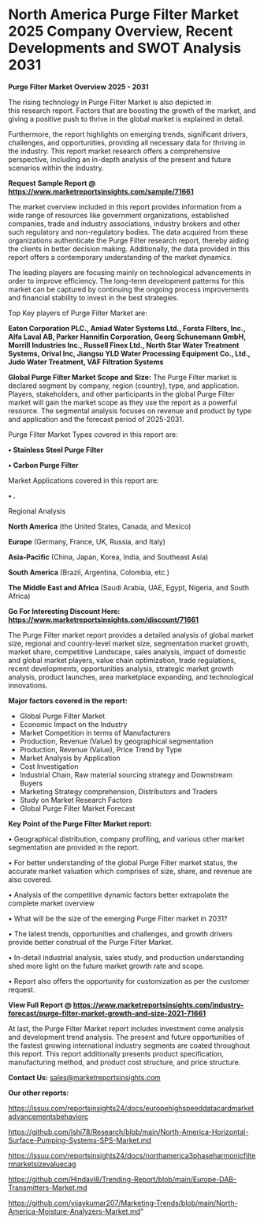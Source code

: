 # North America Purge Filter Market 2025 Company Overview, Recent Developments and SWOT Analysis 2031

<Strong> Purge Filter Market Overview 2025 - 2031</strong>

The rising technology in Purge Filter Market is also depicted in this research report. Factors that are boosting the growth of the market, and giving a positive push to thrive in the global market is explained in detail.

Furthermore, the report highlights on emerging trends, significant drivers, challenges, and opportunities, providing all necessary data for thriving in the industry. This report market research offers a comprehensive perspective, including an in-depth analysis of the present and future scenarios within the industry.

<strong>Request Sample Report @ <a href=https://www.marketreportsinsights.com/sample/71661>https://www.marketreportsinsights.com/sample/71661</a></strong>

The market overview included in this report provides information from a wide range of resources like government organizations, established companies, trade and industry associations, industry brokers and other such regulatory and non-regulatory bodies. The data acquired from these organizations authenticate the Purge Filter research report, thereby aiding the clients in better decision making. Additionally, the data provided in this report offers a contemporary understanding of the market dynamics.

The leading players are focusing mainly on technological advancements in order to improve efficiency. The long-term development patterns for this market can be captured by continuing the ongoing process improvements and financial stability to invest in the best strategies.

Top Key players of Purge Filter Market are:

<strong>Eaton Corporation PLC., Amiad Water Systems Ltd., Forsta Filters, Inc., Alfa Laval AB, Parker Hannifin Corporation, Georg Schunemann GmbH, Morrill Industries Inc., Russell Finex Ltd., North Star Water Treatment Systems, Orival Inc, Jiangsu YLD Water Processing Equipment Co., Ltd., Judo Water Treatment, VAF Filtration Systems</strong>

<strong><b>Global Purge Filter Market Scope and Size:</b></strong>
The Purge Filter market is declared segment by company, region (country), type, and application. Players, stakeholders, and other participants in the global Purge Filter market will gain the market scope as they use the report as a powerful resource. The segmental analysis focuses on revenue and product by type and application and the forecast period of 2025-2031.

Purge Filter Market Types covered in this report are:

<strong>• Stainless Steel Purge Filter

• Carbon Purge Filter</strong>

Market Applications covered in this report are:

<strong>• .</strong> 

Regional Analysis

<strong>North America</strong> (the United States, Canada, and Mexico)

<strong>Europe</strong> (Germany, France, UK, Russia, and Italy)

<strong>Asia-Pacific</strong> (China, Japan, Korea, India, and Southeast Asia)

<strong>South America</strong> (Brazil, Argentina, Colombia, etc.)

<strong>The Middle East and Africa</strong> (Saudi Arabia, UAE, Egypt, Nigeria, and South Africa)

<strong>Go For Interesting Discount Here: <a href=https://www.marketreportsinsights.com/discount/71661>https://www.marketreportsinsights.com/discount/71661</a></strong>

The Purge Filter market report provides a detailed analysis of global market size, regional and country-level market size, segmentation market growth, market share, competitive Landscape, sales analysis, impact of domestic and global market players, value chain optimization, trade regulations, recent developments, opportunities analysis, strategic market growth analysis, product launches, area marketplace expanding, and technological innovations.

<strong><b>Major factors covered in the report:</b></strong>
<ul>
  <li>Global Purge Filter Market </li>
  <li>Economic Impact on the Industry</li>
  <li>Market Competition in terms of Manufacturers</li>
  <li>Production, Revenue (Value) by geographical segmentation</li>
  <li>Production, Revenue (Value), Price Trend by Type</li>
  <li>Market Analysis by Application</li>
  <li>Cost Investigation</li>
  <li>Industrial Chain, Raw material sourcing strategy and Downstream Buyers</li>
  <li>Marketing Strategy comprehension, Distributors and Traders</li>
  <li>Study on Market Research Factors</li>
  <li>Global Purge Filter Market Forecast</li>
</ul>

<strong><b>Key Point of the Purge Filter Market report:</b></strong>

• Geographical distribution, company profiling, and various other market segmentation are provided in the report.

• For better understanding of the global Purge Filter market status, the accurate market valuation which comprises of size, share, and revenue are also covered.

• Analysis of the competitive dynamic factors better extrapolate the complete market overview

• What will be the size of the emerging Purge Filter market in 2031?

• The latest trends, opportunities and challenges, and growth drivers provide better construal of the Purge Filter Market.

• In-detail industrial analysis, sales study, and production understanding shed more light on the future market growth rate and scope.

• Report also offers the opportunity for customization as per the customer request.

<strong><b>View Full Report @ <a href=https://www.marketreportsinsights.com/industry-forecast/purge-filter-market-growth-and-size-2021-71661>https://www.marketreportsinsights.com/industry-forecast/purge-filter-market-growth-and-size-2021-71661</a></b></strong>


At last, the Purge Filter Market report includes investment come analysis and development trend analysis. The present and future opportunities of the fastest growing international industry segments are coated throughout this report. This report additionally presents product specification, manufacturing method, and product cost structure, and price structure.

<strong>Contact Us:</strong>
sales@marketreportsinsights.com

<strong>Our other reports:</strong>

<a href=https://issuu.com/reportsinsights24/docs/europehighspeeddatacardmarketadvancementsbehaviorc>https://issuu.com/reportsinsights24/docs/europehighspeeddatacardmarketadvancementsbehaviorc</a>

<a href=https://github.com/Ishi78/Research/blob/main/North-America-Horizontal-Surface-Pumping-Systems-SPS-Market.md>https://github.com/Ishi78/Research/blob/main/North-America-Horizontal-Surface-Pumping-Systems-SPS-Market.md</a>

<a href=https://issuu.com/reportsinsights24/docs/northamerica3phaseharmonicfiltermarketsizevaluecag>https://issuu.com/reportsinsights24/docs/northamerica3phaseharmonicfiltermarketsizevaluecag</a>

<a href=https://github.com/Hindavi8/Trending-Report/blob/main/Europe-DAB-Transmitters-Market.md>https://github.com/Hindavi8/Trending-Report/blob/main/Europe-DAB-Transmitters-Market.md</a>

<a href=https://github.com/vijaykumar207/Marketing-Trends/blob/main/North-America-Moisture-Analyzers-Market.md>https://github.com/vijaykumar207/Marketing-Trends/blob/main/North-America-Moisture-Analyzers-Market.md</a>"

